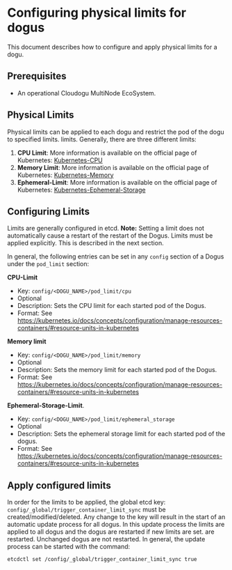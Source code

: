 # Configuring physical limits for dogus

This document describes how to configure and apply physical limits for a dogu.

## Prerequisites

* An operational Cloudogu MultiNode EcoSystem.

## Physical Limits

Physical limits can be applied to each dogu and restrict the pod of the dogu to specified limits.
limits.
Generally, there are three different limits:

1. **CPU Limit**: More information is available on the official page of
   Kubernetes: [Kubernetes-CPU](https://kubernetes.io/docs/concepts/configuration/manage-resources-containers/#meaning-of-cpu)
1. **Memory Limit**: More information is available on the official page of
   Kubernetes: [Kubernetes-Memory](https://kubernetes.io/docs/concepts/configuration/manage-resources-containers/#meaning-of-memory)
1. **Ephemeral-Limit**: More information is available on the official page of
   Kubernetes: [Kubernetes-Ephemeral-Storage](https://kubernetes.io/docs/concepts/configuration/manage-resources-containers/#local-ephemeral-storage)

## Configuring Limits

Limits are generally configured in etcd. **Note:** Setting a limit does not automatically cause a restart of the
restart of the Dogus. Limits must be applied explicitly. This is described in the next section.

In general, the following entries can be set in any `config` section of a Dogus under the `pod_limit` section:

**CPU-Limit**

- Key: `config/<DOGU_NAME>/pod_limit/cpu`
- Optional
- Description: Sets the CPU limit for each started pod of the Dogus.
- Format:
  See https://kubernetes.io/docs/concepts/configuration/manage-resources-containers/#resource-units-in-kubernetes

**Memory limit**

- Key: `config/<DOGU_NAME>/pod_limit/memory`
- Optional
- Description: Sets the memory limit for each started pod of the Dogus.
- Format:
  See https://kubernetes.io/docs/concepts/configuration/manage-resources-containers/#resource-units-in-kubernetes

**Ephemeral-Storage-Limit**.

- Key: `config/<DOGU_NAME>/pod_limit/ephemeral_storage`
- Optional
- Description: Sets the ephemeral storage limit for each started pod of the dogus.
- Format:
  See https://kubernetes.io/docs/concepts/configuration/manage-resources-containers/#resource-units-in-kubernetes

## Apply configured limits

In order for the limits to be applied, the global etcd key: `config/_global/trigger_container_limit_sync`
must be created/modified/deleted. Any change to the key will result in the start of an automatic update process
for all dogus. In this update process the limits are applied to all dogus and the dogus are restarted if new limits are set.
are restarted. Unchanged dogus are not restarted. In general, the update process can be started with the
command:

```bash
etcdctl set /config/_global/trigger_container_limit_sync true
```